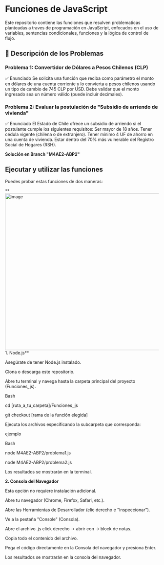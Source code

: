 # Funciones de JavaScript
Este repositorio contiene las funciones que resulven problematicas planteadas a traves de programación en JavaScript, enfocados en el uso de variables, sentencias condicionales, funciones y la lógica de control de flujo.

## 📝 Descripción de los Problemas 

### Problema 1: Convertidor de Dólares a Pesos Chilenos (CLP)

✅ Enunciado
Se solicita una función que reciba como parámetro el monto en dólares de una cuenta corriente y lo convierta a pesos chilenos usando un tipo de cambio de 745 CLP por USD.
Debe validar que el monto ingresado sea un número válido (puede incluir decimales).

### Problema 2: Evaluar la postulación de "Subsidio de arriendo de vivienda"

✅ Enunciado
El Estado de Chile ofrece un subsidio de arriendo si el postulante cumple los siguientes requisitos: Ser mayor de 18 años. Tener cédula vigente (chilena o de extranjero). Tener mínimo 4 UF de ahorro en una cuenta de vivienda. Estar dentro del 70% más vulnerable del Registro Social de Hogares (RSH).

**Solución en Branch "M4AE2-ABP2"**

##  Ejecutar y utilizar las funciones
Puedes probar estas funciones de dos maneras:

** <img width="512" height="512" alt="image" src="https://github.com/user-attachments/assets/1b1b6dc9-2a94-44f9-b182-d195b0b9f2dc" /> 1. Node.js**

Asegúrate de tener Node.js instalado.

Clona o descarga este repositorio.

Abre tu terminal y navega hasta la carpeta principal del proyecto (Funciones_js).

Bash

cd [ruta_a_tu_carpeta]/Funciones_js

git checkout [rama de la función elegida]

Ejecuta los archivos especificando la subcarpeta que corresponda:

ejemplo

Bash

node M4AE2-ABP2/problema1.js

node M4AE2-ABP2/problema2.js

Los resultados se mostrarán en la terminal.

**2. Consola del Navegador**

Esta opción no requiere instalación adicional.

Abre tu navegador (Chrome, Firefox, Safari, etc.).

Abre las Herramientas de Desarrollador (clic derecho e "Inspeccionar").

Ve a la pestaña "Console" (Consola).

Abre el archivo .js click derecho -> abrir con -> block de notas.

Copia todo el contenido del archivo.

Pega el código directamente en la Consola del navegador y presiona Enter.

Los resultados se mostrarán en la consola del navegador.
